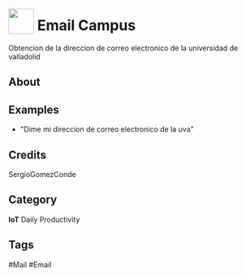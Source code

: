 # <img src="https://raw.githack.com/FortAwesome/Font-Awesome/master/svgs/solid/mail-bulk.svg" card_color="#22A7F0" width="50" height="50" style="vertical-align:bottom"/> Email Campus
Obtencion de la direccion de correo electronico de la universidad de valladolid

## About


## Examples
* "Dime mi direccion de correo electronico de la uva"

## Credits
SergioGomezConde

## Category
**IoT**
Daily
Productivity

## Tags
#Mail
#Email

